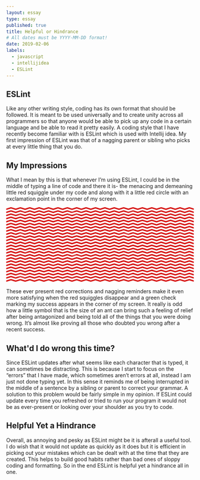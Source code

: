 ```yaml
---
layout: essay
type: essay
published: true
title: Helpful or Hindrance
# All dates must be YYYY-MM-DD format!
date: 2019-02-06
labels:
  - javascript
  - intellijidea
  - ESLint
---
```


## ESLint
Like any other writing style, coding has its own format that should be followed. It is meant to be used universally and to create unity across all programmers so that anyone would be able to pick up any code in a certain language and be able to read it pretty easily. A coding style that I have recently become familiar with is ESLint which is used with Intellij idea. My first impression of ESLint was that of a nagging parent or sibling who picks at every little thing that you do.

## My Impressions
What I mean by this is that whenever I’m using ESLint, I could be in the middle of typing a line of code and there it is- the menacing and demeaning little red squiggle under my code and along with it a little red circle with an exclamation point in the corner of my screen. 

<p align="center">
<img class="red squiggle" src="../images/redunderline.png" width = "600" height = "200">
</p>

These ever present red corrections and nagging reminders make it even more satisfying when the red squiggles disappear and a green check marking my success appears in the corner of my screen. It really is odd how a little symbol that is the size of an ant can bring such a feeling of relief after being antagonized and being told all of the things that you were doing wrong. It’s almost like proving all those who doubted you wrong after a recent success. 

## What'd I do wrong this time?
Since ESLint updates after what seems like each character that is typed, it can sometimes be distracting. This is because I start to focus on the “errors” that I have made, which sometimes aren’t errors at all, instead I am just not done typing yet. In this sense it reminds me of being interrupted in the middle of a sentence by a sibling or parent to correct your grammar. A solution to this problem would be fairly simple in my opinion. If ESLint could update every time you refreshed or tried to run your program it would not be as ever-present or looking over your shoulder as you try to code. 

## Helpful Yet a Hindrance
Overall, as annoying and pesky as ESLint might be it is afterall a useful tool. I do wish that it would not update as quickly as it does but it is efficient in picking out your mistakes which can be dealt with at the time that they are created. This helps to build good habits rather than bad ones of sloppy coding and formatting. So in the end ESLint is helpful yet a hindrance all in one.
